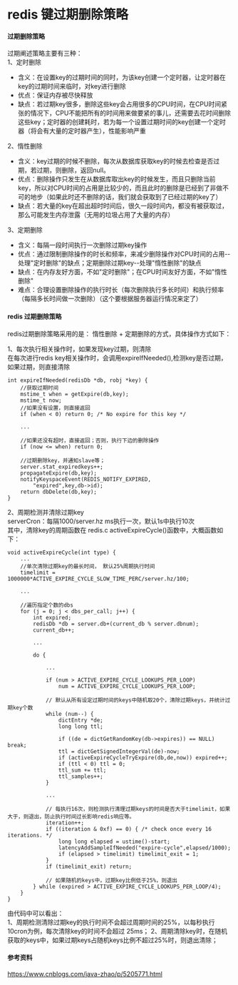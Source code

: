 
# redis 键过期删除策略

#### 过期删除策略
过期阐述策略主要有三种：   
1、定时删除 
+ 含义：在设置key的过期时间的同时，为该key创建一个定时器，让定时器在key的过期时间来临时，对key进行删除
+ 优点：保证内存被尽快释放
+ 缺点：若过期key很多，删除这些key会占用很多的CPU时间，在CPU时间紧张的情况下，CPU不能把所有的时间用来做要紧的事儿，还需要去花时间删除这些key；定时器的创建耗时，若为每一个设置过期时间的key创建一个定时器（将会有大量的定时器产生），性能影响严重

2、惰性删除
+ 含义：key过期的时候不删除，每次从数据库获取key的时候去检查是否过期，若过期，则删除，返回null。
+ 优点：删除操作只发生在从数据库取出key的时候发生，而且只删除当前key，所以对CPU时间的占用是比较少的，而且此时的删除是已经到了非做不可的地步（如果此时还不删除的话，我们就会获取到了已经过期的key了）
+ 缺点：若大量的key在超出超时时间后，很久一段时间内，都没有被获取过，那么可能发生内存泄露（无用的垃圾占用了大量的内存）

3、定期删除
+ 含义：每隔一段时间执行一次删除过期key操作
+ 优点：通过限制删除操作的时长和频率，来减少删除操作对CPU时间的占用--处理"定时删除"的缺点；定期删除过期key--处理"惰性删除"的缺点
+ 缺点：在内存友好方面，不如"定时删除"；在CPU时间友好方面，不如"惰性删除"
+ 难点：合理设置删除操作的执行时长（每次删除执行多长时间）和执行频率（每隔多长时间做一次删除）（这个要根据服务器运行情况来定了）

#### redis 过期删除策略
redis过期删除策略采用的是： 惰性删除 + 定期删除的方式，具体操作方式如下：     

1、每次执行相关操作时，如果发现key过期，则清除        
在每次进行redis key相关操作时，会调用expireIfNeeded(),检测key是否过期，如果过期，则直接清除   
```
int expireIfNeeded(redisDb *db, robj *key) {
	//获取过期时间
    mstime_t when = getExpire(db,key);
    mstime_t now;
	//如果没有设置，则直接返回
    if (when < 0) return 0; /* No expire for this key */

	...

	//如果还没有超时，直接返回；否则，执行下边的删除操作
    if (now <= when) return 0;

    //过期删除key，并通知slave等；
    server.stat_expiredkeys++;
    propagateExpire(db,key);
    notifyKeyspaceEvent(REDIS_NOTIFY_EXPIRED,
        "expired",key,db->id);
    return dbDelete(db,key);
}
```      

2、周期检测并清除过期key     
serverCron：每隔1000/server.hz ms执行一次，默认1s中执行10次      
其中，清除key的周期函数在 redis.c activeExpireCycle()函数中，大概函数如下：     
```
void activeExpireCycle(int type) {
	...
	//单次清除过期key的最长时间， 默认25%周期执行时间
    timelimit = 1000000*ACTIVE_EXPIRE_CYCLE_SLOW_TIME_PERC/server.hz/100;

    ... 

	//遍历指定个数的dbs
    for (j = 0; j < dbs_per_call; j++) {
        int expired;
        redisDb *db = server.db+(current_db % server.dbnum);
        current_db++;

		...

        do {

            ...

            if (num > ACTIVE_EXPIRE_CYCLE_LOOKUPS_PER_LOOP)
                num = ACTIVE_EXPIRE_CYCLE_LOOKUPS_PER_LOOP;

			// 默认从所有设定过期时间的keys中随机取20个，清除过期keys，并统计过期key个数
            while (num--) {
                dictEntry *de;
                long long ttl;

                if ((de = dictGetRandomKey(db->expires)) == NULL) break;
                ttl = dictGetSignedIntegerVal(de)-now;
                if (activeExpireCycleTryExpire(db,de,now)) expired++;
                if (ttl < 0) ttl = 0;
                ttl_sum += ttl;
                ttl_samples++;
            }

			... 

			// 每执行16次，则检测执行清理过期keys的时间是否大于timelimit，如果大于，则退出，防止执行时间过长影响redis响应等。
            iteration++;
            if ((iteration & 0xf) == 0) { /* check once every 16 iterations. */
                long long elapsed = ustime()-start;
                latencyAddSampleIfNeeded("expire-cycle",elapsed/1000);
                if (elapsed > timelimit) timelimit_exit = 1;
            }
            if (timelimit_exit) return;
            
            // 如果随机的keys中，过期key比例低于25%，则退出
        } while (expired > ACTIVE_EXPIRE_CYCLE_LOOKUPS_PER_LOOP/4);
    }
}
```
由代码中可以看出：   
1、周期检测清除过期key的执行时间不会超过周期时间的25%，以每秒执行10cron为例，每次清除key的时间不会超过 25ms；
2、周期清除key时，在随机获取的keys中，如果过期keys占随机keys比例不超过25%时，则退出清除；


#### 参考资料
<https://www.cnblogs.com/java-zhao/p/5205771.html>